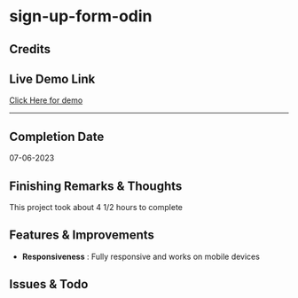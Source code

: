 # sign-up-form-odin

## Credits

## Live Demo Link
[Click Here for demo](https://rayyanshaik2022.github.io/sign-up-form-odin/)

---

## Completion Date
07-06-2023

## Finishing Remarks & Thoughts

This project took about 4 1/2 hours to complete

## Features & Improvements

* __Responsiveness__ : Fully responsive and works on mobile devices

## Issues & Todo

